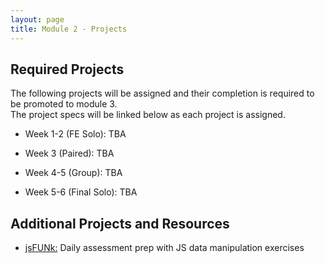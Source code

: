 ```yaml
---
layout: page
title: Module 2 - Projects
---
```


## Required Projects

The following projects will be assigned and their completion is required to be promoted to module 3.  
The project specs will be linked below as each project is assigned.

<!-- - Week 1-2 (FE Solo): [Hang In There (FE)](./hang-in-there) -->

- Week 1-2 (FE Solo): TBA

<!-- - Week 3 (Paired): [Hang In There API](./hang-in-there-api/) -->

- Week 3 (Paired): TBA

<!-- - Week 4-5 (Group): <!-- []() -->

- Week 4-5 (Group): TBA

<!-- - Week 5-6 (Final Solo): <!-- []() -->

- Week 5-6 (Final Solo): TBA

## Additional Projects and Resources

- [jsFUNk:](./js_funk) Daily assessment prep with JS data manipulation exercises
